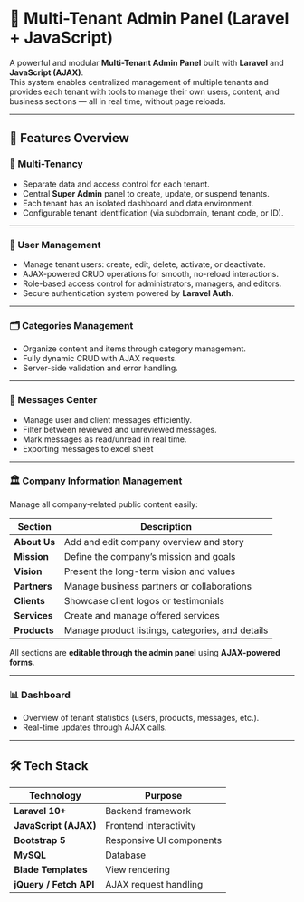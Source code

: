 # 🏢 Multi-Tenant Admin Panel (Laravel + JavaScript)

A powerful and modular **Multi-Tenant Admin Panel** built with **Laravel** and **JavaScript (AJAX)**.  
This system enables centralized management of multiple tenants and provides each tenant with tools to manage their own users, content, and business sections — all in real time, without page reloads.

---

## 🚀 Features Overview

### 🧩 Multi-Tenancy
- Separate data and access control for each tenant.
- Central **Super Admin** panel to create, update, or suspend tenants.
- Each tenant has an isolated dashboard and data environment.
- Configurable tenant identification (via subdomain, tenant code, or ID).

---

### 👥 User Management
- Manage tenant users: create, edit, delete, activate, or deactivate.
- AJAX-powered CRUD operations for smooth, no-reload interactions.
- Role-based access control for administrators, managers, and editors.
- Secure authentication system powered by **Laravel Auth**.

---

### 🗂️ Categories Management
- Organize content and items through category management.
- Fully dynamic CRUD with AJAX requests.
- Server-side validation and error handling.

---

### 💬 Messages Center
- Manage user and client messages efficiently.
- Filter between reviewed and unreviewed messages.
- Mark messages as read/unread in real time.
- Exporting messages to excel sheet

---

### 🏛️ Company Information Management
Manage all company-related public content easily:

| Section | Description |
|----------|-------------|
| **About Us** | Add and edit company overview and story |
| **Mission** | Define the company’s mission and goals |
| **Vision** | Present the long-term vision and values |
| **Partners** | Manage business partners or collaborations |
| **Clients** | Showcase client logos or testimonials |
| **Services** | Create and manage offered services |
| **Products** | Manage product listings, categories, and details |

All sections are **editable through the admin panel** using **AJAX-powered forms**.

---

### 📊 Dashboard
- Overview of tenant statistics (users, products, messages, etc.).
- Real-time updates through AJAX calls.

---

## 🛠️ Tech Stack

| Technology | Purpose |
|-------------|----------|
| **Laravel 10+** | Backend framework |
| **JavaScript (AJAX)** | Frontend interactivity |
| **Bootstrap 5** | Responsive UI components |
| **MySQL** | Database |
| **Blade Templates** | View rendering |
| **jQuery / Fetch API** | AJAX request handling |
